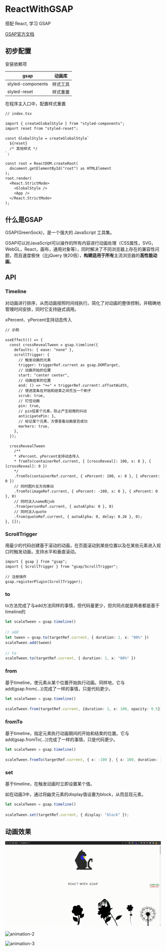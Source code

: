 # ReactWithGSAP

搭配 React, 学习 GSAP

[GSAP官方文档](https://greensock.com/)

## 初步配置

安装依赖项

| gsap              | 动画库   |
| ----------------- | -------- |
| styled-components | 样式工具 |
| styled-reset      | 样式重置 |

在程序主入口中，配置样式重置

```tsx
// index.tsx

import { createGlobalStyle } from "styled-components";
import reset from "styled-reset";

const GlobalStyle = createGlobalStyle`
  ${reset}
  /* 其他样式 */
`;

const root = ReactDOM.createRoot(
  document.getElementById("root") as HTMLElement
);
root.render(
  <React.StrictMode>
    <GlobalStyle />
    <App />
  </React.StrictMode>
);
```

## 什么是GSAP

GSAP(GreenSock)，是一个强大的 JavaScript 工具集。

GSAP可以对JavaScript可以操作的所有内容进行动画处理（CSS属性，SVG，WebGL，React，画布，通用对象等），同时解决了不同浏览器上存在的兼容性问题，而且速度极快（比jQuery 快20倍），**构建适用于所有**主流浏览器的**高性能动画**。

## API

### Timeline

对动画进行排序，从而动画按照时间线执行。简化了对动画的整体控制，并精确地管理时间安排，同时它支持链式调用。

xPercent、yPercent支持动态传入

```tsx
// 示例
  
useEffect(() => {
  const crossRevealTween = gsap.timeline({
    defaults: { ease: "none" },
    scrollTrigger: {
      // 触发动画的元素
      trigger: triggerRef.current as gsap.DOMTarget,
      // 动画开始的位置
      start: "center center",
      // 动画结束的位置
      end: () => "+=" + triggerRef.current!.offsetWidth,
      // 使进度条在开始和结束之间充当一个刷子
      scrub: true,
      // 钉住动画
      pin: true,
      // pin住某个元素，防止产生轻微的抖动
      anticipatePin: 1,
      // 标记某个元素，方便查看动画是否成功
      markers: true,
    },
  });

  crossRevealTween
  	/**
  	* xPercent、yPercent支持动态传入
  	* fromTo(containerRef.current, { [crossReveal]: 100, x: 0 }, { [crossReveal]: 0 })
  	*/
    .fromTo(containerRef.current, { xPercent: 100, x: 0 }, { xPercent: 0 })
    // 同时图片反方向移动
    .fromTo(imageRef.current, { xPercent: -100, x: 0 }, { xPercent: 0 }, 0)
    // 同时淡入name和job
    .from(personRef.current, { autoAlpha: 0 }, 0)
    // 同时淡入quote
    .from(quoteRef.current, { autoAlpha: 0, delay: 0.26 }, 0);
}, []);
```

### ScrollTrigger

用最少的代码创建基于滚动的动画，在页面滚动到某些位置以及在某些元素进入视口时触发动画，支持水平和垂直滚动。

```tsx
import { gsap } from "gsap";
import { ScrollTrigger } from "gsap/ScrollTrigger";

// 注册插件
gsap.registerPlugin(ScrollTrigger);
```

### to

to方法完成了与add方法同样的事情，但代码量更少，但共同点就是两者都是基于timeline的

```typescript
let scaleTween = gsap.timeline()

// add
let tween = gsap.to(targetRef.current, { duration: 1, x: "80%" })
scaleTween.add(tween)

// to
scaleTween.to(targetRef.current, { duration: 1, x: "80%" })
```

### from

基于timeline，使元素从某个位置开始执行动画。同样地，它与add(gsap.from(...))完成了一样的事情，只是代码更少。

```typescript
let scaleTween = gsap.timeline()

scaleTween.from(targetRef.current, {duration: 1, x: 100, opacity: 0.5});
```

### fromTo

基于timeline，指定元素执行动画期间的开始和结束的位置。它与add(gsap.fromTo(...))完成了一样的事情，只是代码更少。

```typescript
let scaleTween = gsap.timeline()

scaleTween.fromTo(targetRef.current, { x: -100 }, { x: 100, duration: 1 });
```

### set

基于timeline，在触发动画时立即设置某个值。

如在动画3中，通过将幽灵元素的display值设置为block，从而显现元素。

```typescript
let scaleTween = gsap.timeline()

scaleTween.set(targetRef.current, { display: "block" });
```

## 动画效果

![animation-1](https://github.com/Licodeao/ReactWithGSAP/blob/master/gifs/animation-1.gif)

![animation-2](https://github.com/Licodeao/ReactWithGSAP/blob/master/gifs/animation-2.gif)

![animation-3](https://github.com/Licodeao/ReactWithGSAP/blob/master/gifs/animation-3.gif)
